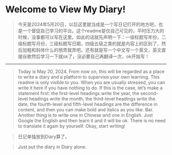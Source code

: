 # Welcome to View My Diary!

>    今天是2024年5月20日，以后这里就当成是一个写日记打开的地方吧，也是一个督促自己学习的平台。这个readme是仅自己可见的，平时压力大的时候，没事都可以写在这里。如此的话就先声明一下：一级标题写年份，二级标题写月份，三级标题写日期，四级五级之类的就是内容上的区别了，然后加粗和斜体什么的想弄就弄吧。还有就是写一个中文写一个英文，英文直接谷歌然后学习一下就ok了，没必要自己再翻译一次，ok开始写！
---
>   Today is May 20, 2024. From now on, this will be regarded as a place to write a diary and a platform to supervise your own learning. This readme is only visible to you. When you are usually stressed, you can write it here if you have nothing to do. If this is the case, let’s make a statement first: the first-level headings write the year, the second-level headings write the month, the third-level headings write the date, the fourth-level and fifth-level headings are the difference in content, and then you can make bold and italics as you like. Bar. Another thing is to write one in Chinese and one in English. Just Google the English and then learn it and it will be ok. There is no need to translate it again by yourself. Okay, start writing!

> 日记单独放到Diary算了。

> Just put the diary in Diary alone.


